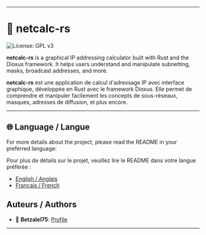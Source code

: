 
---

# 🧮 netcalc-rs

![License: GPL v3](https://img.shields.io/badge/license-GPLv3-blue)

**netcalc-rs** is a graphical IP addressing calculator built with Rust and the Dioxus framework. It helps users understand and manipulate subnetting, masks, broadcast addresses, and more.

**netcalc-rs** est une application de calcul d'adressage IP avec interface graphique, développée en Rust avec le framework Dioxus. Elle permet de comprendre et manipuler facilement les concepts de sous-réseaux, masques, adresses de diffusion, et plus encore.

---

## 🌐 Language / Langue

For more details about the project, please read the README in your preferred language:

Pour plus de détails sur le projet, veuillez lire le README dans votre langue préférée :

*   [English / Anglais](README.en.md)
*   [Français / French](README.fr.md)

## Auteurs / Authors

- 👤 **Betzalel75**: [Profile](https://github.com/Betzalel75)

---
